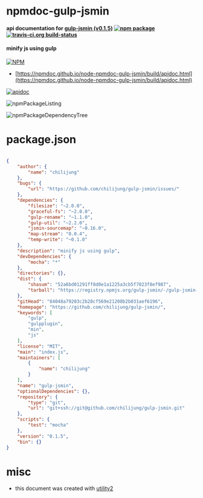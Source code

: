 # npmdoc-gulp-jsmin

#### api documentation for  [gulp-jsmin (v0.1.5)](https://github.com/chilijung/gulp-jsmin/)  [![npm package](https://img.shields.io/npm/v/npmdoc-gulp-jsmin.svg?style=flat-square)](https://www.npmjs.org/package/npmdoc-gulp-jsmin) [![travis-ci.org build-status](https://api.travis-ci.org/npmdoc/node-npmdoc-gulp-jsmin.svg)](https://travis-ci.org/npmdoc/node-npmdoc-gulp-jsmin)

#### minify js using gulp

[![NPM](https://nodei.co/npm/gulp-jsmin.png?downloads=true&downloadRank=true&stars=true)](https://www.npmjs.com/package/gulp-jsmin)

- [https://npmdoc.github.io/node-npmdoc-gulp-jsmin/build/apidoc.html](https://npmdoc.github.io/node-npmdoc-gulp-jsmin/build/apidoc.html)

[![apidoc](https://npmdoc.github.io/node-npmdoc-gulp-jsmin/build/screenCapture.buildCi.browser.%252Ftmp%252Fbuild%252Fapidoc.html.png)](https://npmdoc.github.io/node-npmdoc-gulp-jsmin/build/apidoc.html)

![npmPackageListing](https://npmdoc.github.io/node-npmdoc-gulp-jsmin/build/screenCapture.npmPackageListing.svg)

![npmPackageDependencyTree](https://npmdoc.github.io/node-npmdoc-gulp-jsmin/build/screenCapture.npmPackageDependencyTree.svg)



# package.json

```json

{
    "author": {
        "name": "chilijung"
    },
    "bugs": {
        "url": "https://github.com/chilijung/gulp-jsmin/issues/"
    },
    "dependencies": {
        "filesize": "~2.0.0",
        "graceful-fs": "~2.0.0",
        "gulp-rename": "~1.1.0",
        "gulp-util": "~2.2.0",
        "jsmin-sourcemap": "~0.16.0",
        "map-stream": "0.0.4",
        "temp-write": "~0.1.0"
    },
    "description": "minify js using gulp",
    "devDependencies": {
        "mocha": "*"
    },
    "directories": {},
    "dist": {
        "shasum": "52a6bd01291ff8d0e1a1225a3cb5f7023f8ef987",
        "tarball": "https://registry.npmjs.org/gulp-jsmin/-/gulp-jsmin-0.1.5.tgz"
    },
    "gitHead": "84048a79203c2b28cf569e21208b2b031aef6196",
    "homepage": "https://github.com/chilijung/gulp-jsmin/",
    "keywords": [
        "gulp",
        "gulpplugin",
        "min",
        "js"
    ],
    "license": "MIT",
    "main": "index.js",
    "maintainers": [
        {
            "name": "chilijung"
        }
    ],
    "name": "gulp-jsmin",
    "optionalDependencies": {},
    "repository": {
        "type": "git",
        "url": "git+ssh://git@github.com/chilijung/gulp-jsmin.git"
    },
    "scripts": {
        "test": "mocha"
    },
    "version": "0.1.5",
    "bin": {}
}
```



# misc
- this document was created with [utility2](https://github.com/kaizhu256/node-utility2)
